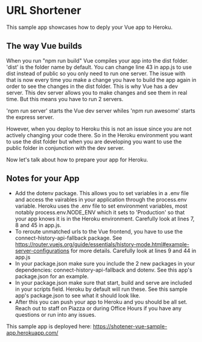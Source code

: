 # URL Shortener
This sample app showcases how to deply your Vue app to Heroku.

## The way Vue builds
When you run "npm run build" Vue compiles your app into the dist folder. 'dist' is the folder name by default. You can change line 43 in app.js to use dist instead of public so you only need to run one server. The issue with that is now every time you make a change you have to build the app again in order to see the changes in the dist folder. This is why Vue has a dev server. This dev server allows you to make changes and see them in real time. But this means you have to run 2 servers. 

'npm run server' starts the Vue dev server whiles 'npm run awesome' starts the express server.

However, when you deploy to Heroku this is not an issue since you are not actively changing your code there. So in the Heroku environment you want to use the dist folder but when you are developing you want to use the public folder in conjunction with the dev server.

Now let's talk about how to prepare your app for Heroku.

## Notes for your App
- Add the dotenv package. This allows you to set variables in a .env file and access the vairables in your application through the process.env variable. Heroku uses the .env file to set environment variables, most notably process.env.NODE_ENV which it sets to 'Production' so that your app knows it is in the Heroku environment. Carefully look at lines 7, 8 and 45 in app.js.
- To reroute unmatched urls to the Vue frontend, you have to use the connect-history-api-fallback package. See https://router.vuejs.org/guide/essentials/history-mode.html#example-server-configurations for more details. Carefully look at lines 9 and 44 in app.js
- In your package.json make sure you include the 2 new packages in your dependencies: connect-history-api-fallback and dotenv. See this app's package.json for an example.
- In your package.json make sure that start, build and serve are included in your scripts field. Heroku by default will run these. See this sample app's package.json to see what it should look like.
- After this you can push your app to Heroku and you should be all set. Reach out to staff on Piazza or during Office Hours if you have any questions or run into any issues.

This sample app is deployed here: https://shotener-vue-sample-app.herokuapp.com/
